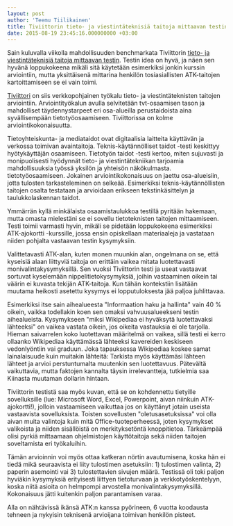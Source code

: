 ```yaml
---
layout: post
author: 'Teemu Tiilikainen'
title: Tiviittorin tieto- ja viestintäteknisiä taitoja mittaavan testin testi
date: 2015-08-19 23:45:16.000000000 +03:00
---
```


Sain kuluvalla viikolla mahdollisuuden benchmarkata Tiviittorin [tieto- ja viestintäteknisiä taitoja mittaavan testin](http://www.tiviittori.fi/ServicePages/Introduction.aspx).
Testin idea on hyvä, ja näen sen hyvänä loppukokeena mikäli sitä käytetään esimerkiksi jonkin
kurssin arviointiin, mutta yksittäisenä mittarina henkilön tosiasiallisten ATK-taitojen kartoittamiseen
se ei vain toimi.

[Tiviittori](http://www.tiviittori.fi/Default.aspx) on siis verkkopohjainen työkalu tieto- ja 
viestintäteknisten taitojen arviointiin. Arviointityökalun avulla selvitetään 
tvt-osaamisen tason ja mahdolliset täydennystarpeet eri osa-alueilla 
perustaidoista aina syvällisempään tietotyöosaamiseen. Tiviittorissa on 
kolme arviointikokonaisuutta.

Tietoyhteiskunta- ja mediataidot ovat digitaalisia laitteita käyttävän ja 
verkossa toimivan avaintaitoja. Teknis-käytännölliset taidot -testi 
keskittyy hyötykäyttäjän osaamiseen. Tietotyön taidot -testi kertoo, miten 
sujuvasti ja monipuolisesti hyödynnät tieto- ja viestintätekniikan tarjoamia 
mahdollisuuksia työssä yksilön ja yhteisön näkökulmasta. tietotyöosaamiseen.
Jokainen arviointikokonaisuus on jaettu osa-alueisiin, jotta tulosten tarkasteleminen 
on selkeää. Esimerkiksi teknis-käytännöllisten taitojen osalta testataan ja 
arvioidaan erikseen tekstinkäsittelyn ja taulukkolaskennan taidot.

Ymmärrän kyllä minkälaista osaamistaulukkoa testillä pyritään hakemaan, mutta omasta
mielestäni se ei sovellu tietoteknisten taitojen mittaamiseen. Testi toimii varmasti
hyvin, mikäli se pidetään loppukokeena esimerkiksi ATK-ajokortti -kurssille, jossa ensin
opiskellaan materiaaleja ja vastataan niiden pohjalta vastaavan testin kysymyksiin.

Valittetavasti ATK-alan, kuten monen muunkin alan, ongelmana on se, että kyseisiä alaan
liittyviä taitoja on erittäin vaikea mitata luotettavasti monivalintakysymyksillä. Sen vuoksi
Tiviittorin testi ja useat vastaavat sortuvat kyselemään nippelitietokysymyksiä, joihin
vastaaminen oikein tai väärin ei kuvasta tekijän ATK-taitoja. Kun tähän kontekstiin lisätään
muutama heikosti asetettu kysymys ei lopputuloksesta jää paljoa juhlittavaa.

Esimerkiksi itse sain aihealueesta "Informaation haku ja hallinta" vain 40 % oikein, vaikka
todellakin koen sen omaksi vahvuusalueekseni testin aihealueista. Kysymykseen "miksi Wikipediaa
ei hyväksytä luotettavaksi lähteeksi" on vaikea vastata oikein, jos oikeita vastauksia ei ole tarjolla.
Hieman saivarrelen koko luotettavan määritelmä on vaikea, sillä testi ei kerro ollaanko 
Wikipediaa käyttämässä lähteeksi kavereiden keskiseen vedonlyöntiin vai graduun. Joka 
tapauksessa Wikipediaa koskee samat lainalaisuude kuin muitakin lähteitä: Tarkista myös
käyttämäsi lähteen lähteet ja arvioi perstuntumalta muutenkin sen luotettavuus. Pätevältä
vaikuttavia, mutta faktojen kannalta täysin irrelevantteja, tutkielmia saa Kiinasta muutaman dollarin hintaan.

Tiviittorin testistä saa myös kuvan, että se on kohdennettu tietyille sovelluksille (lue: 
Microsoft Word, Excel, Powerpoint, aivan niinkuin ATK-ajokortti!), jolloin vastaamiseen
vaikuttaa jos on käyttänyt jotain useista vastaavista sovelluksista. Toisten sovellusten
"oletusasetuksissa" voi olla aivan muita valintoja kuin mitä Office-tuoteperheessä, joten
kysymykset valikoista ja niiden sisällöistä on merkityksetöntä knoppitietoa. Tärkeämpää olisi
pyrkiä mittaamaan ohjelmistojen käyttötaitoja sekä niiden taitojen soveltamista eri työkaluihin.

Tämän arvioinnin voi myös ottaa katkeran nörtin avautumisena, koska hän ei tiedä mikä seuraavista 
ei liity tulostimen asetuksiin: 1) tulostimen valinta, 2) paperin asemointi vai 3) tulostettavien
sivujen määrä. Testissä oli toki paljon hyviäkin kysymyksiä erityisesti liittyen tietoturvaan
ja verkkotyöskentelyyn, koska niitä asioita on helmpompi arvostella monivalintakysymyksillä.
Kokonaisuus jätti kuitenkin paljon parantamisen varaa.

Alla on nähtävissä ikänsä ATK:n kanssa pyörineen, 6 vuotta koodausta tehneen ja nykyisin
teknisenä arvioijana toimivan henkilön pisteet.

